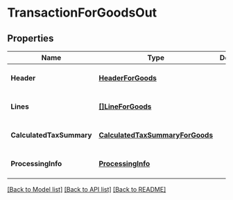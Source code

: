 # TransactionForGoodsOut

## Properties
Name | Type | Description | Notes
------------ | ------------- | ------------- | -------------
**Header** | [**HeaderForGoods**](HeaderForGoods.md) |  | [optional] [default to null]
**Lines** | [**[]LineForGoods**](LineForGoods.md) |  | [optional] [default to null]
**CalculatedTaxSummary** | [**CalculatedTaxSummaryForGoods**](CalculatedTaxSummaryForGoods.md) |  | [optional] [default to null]
**ProcessingInfo** | [**ProcessingInfo**](ProcessingInfo.md) |  | [optional] [default to null]

[[Back to Model list]](../README.md#documentation-for-models) [[Back to API list]](../README.md#documentation-for-api-endpoints) [[Back to README]](../README.md)



